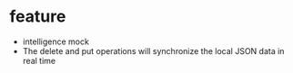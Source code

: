 # feature

- intelligence mock
- The delete and put operations will synchronize the local JSON data in real time
